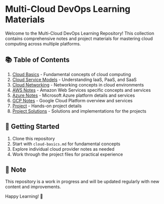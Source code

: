 # Multi-Cloud DevOps Learning Materials

Welcome to the Multi-Cloud DevOps Learning Repository! This collection contains comprehensive notes and project materials for mastering cloud computing across multiple platforms.

## 📚 Table of Contents

1. [Cloud Basics](cloud-basics.md) - Fundamental concepts of cloud computing
2. [Cloud Service Models](cloud-service-models.md) - Understanding IaaS, PaaS, and SaaS
3. [Cloud Networking](cloud-networking.md) - Networking concepts in cloud environments
4. [AWS Notes](aws-notes.md) - Amazon Web Services specific concepts and services
5. [Azure Notes](azure-notes.md) - Microsoft Azure platform details and services
6. [GCP Notes](gcp-notes.md) - Google Cloud Platform overview and services
7. [Project](project.md) - Hands-on project details
8. [Project Solutions](project-solutions.md) - Solutions and implementations for the projects

## 🚀 Getting Started

1. Clone this repository
2. Start with `cloud-basics.md` for fundamental concepts
3. Explore individual cloud provider notes as needed
4. Work through the project files for practical experience

## 📝 Note

This repository is a work in progress and will be updated regularly with new content and improvements.

Happy Learning! 🌟
